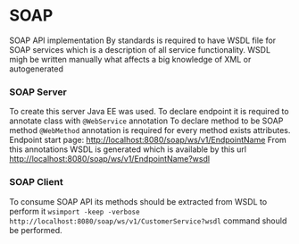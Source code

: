 # SOAP
SOAP API implementation
By standards is required to have WSDL file for SOAP services which is a description of all service functionality.
WSDL migh be written manually what affects a big knowledge of XML or autogenerated

### SOAP Server
To create this server Java EE was used.
To declare endpoint it is required to annotate class with `@WebService` annotation
To declare method to be SOAP method `@WebMethod` annotation is required for every method exists attributes.
Endpoint start page: [http://localhost:8080/soap/ws/v1/EndpointName](http://localhost:8080/soap/ws/v1/EndpointName)
From this annotations WSDL is generated which is available by this url [http://localhost:8080/soap/ws/v1/EndpointName?wsdl](http://localhost:8080/soap/ws/v1/EndpointName?wsdl)

### SOAP Client
To consume SOAP API its methods should be extracted from WSDL to perform it `wsimport -keep -verbose http://localhost:8080/soap/ws/v1/CustomerService?wsdl` command should be performed.